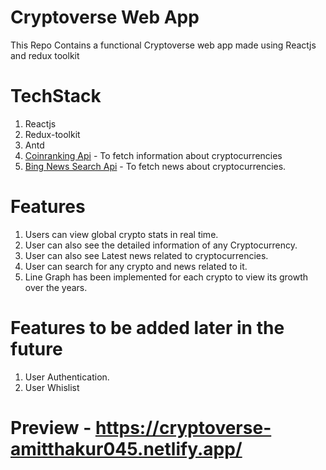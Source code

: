 # Cryptoverse Web App

This Repo Contains a functional Cryptoverse web app made using Reactjs and redux toolkit

# TechStack

1. Reactjs
2. Redux-toolkit
3. Antd
4. <a href="https://rapidapi.com/Coinranking/api/coinranking1/">Coinranking Api</a> - To fetch information about cryptocurrencies
5. <a href="https://rapidapi.com/microsoft-azure-org-microsoft-cognitive-services/api/bing-news-search1">Bing News Search Api</a> - To fetch news about cryptocurrencies.

# Features

1. Users can view global crypto stats in real time.
2. User can also see the detailed information of any Cryptocurrency.
3. User can also see Latest news related to cryptocurrencies. 
4. User can search for any crypto and news related to it.
5. Line Graph has been implemented for each crypto to view its growth over the years.

# Features to be added later in the future

1. User Authentication.
2. User Whislist

# Preview - https://cryptoverse-amitthakur045.netlify.app/
